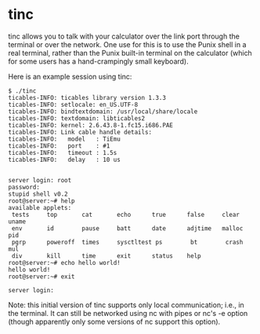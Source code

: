 tinc
====

tinc allows you to talk with your calculator over the link port through the
terminal or over the network. One use for this is to use the Punix shell in a
real terminal, rather than the Punix built-in terminal on the calculator (which
for some users has a hand-crampingly small keyboard).

Here is an example session using tinc:

	$ ./tinc
	ticables-INFO: ticables library version 1.3.3
	ticables-INFO: setlocale: en_US.UTF-8
	ticables-INFO: bindtextdomain: /usr/local/share/locale
	ticables-INFO: textdomain: libticables2
	ticables-INFO: kernel: 2.6.43.8-1.fc15.i686.PAE
	ticables-INFO: Link cable handle details:
	ticables-INFO:   model   : TiEmu
	ticables-INFO:   port    : #1
	ticables-INFO:   timeout : 1.5s
	ticables-INFO:   delay   : 10 us


	server login: root
	password:
	stupid shell v0.2
	root@server:~# help
	available applets:
	 tests     top       cat       echo      true      false     clear     uname
	 env       id        pause     batt      date      adjtime   malloc    pid
	 pgrp      poweroff  times     sysctltest ps        bt        crash     mul
	 div       kill      time      exit      status    help
	root@server:~# echo hello world!
	hello world!
	root@server:~# exit

	server login:

Note: this initial version of tinc supports only local communication; i.e., in
the terminal. It can still be networked using nc with pipes or nc's -e option
(though apparently only some versions of nc support this option).
